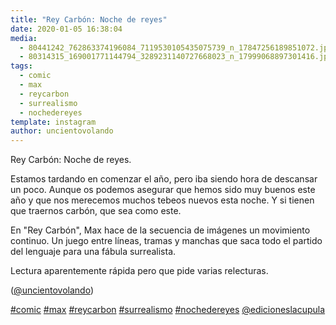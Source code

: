 ```yaml
---
title: "Rey Carbón: Noche de reyes"
date: 2020-01-05 16:38:04
media: 
  - 80441242_762863374196084_7119530105435075739_n_17847256189851072.jpg
  - 80314315_169001771144794_3289231140727668023_n_17999068897301416.jpg
tags: 
  - comic
  - max
  - reycarbon
  - surrealismo
  - nochedereyes
template: instagram
author: uncientovolando
---
```


Rey Carbón: Noche de reyes.


Estamos tardando en comenzar el año, pero iba siendo hora de descansar un poco. Aunque os podemos asegurar que hemos sido muy buenos este año y que nos merecemos muchos tebeos nuevos esta noche. Y si tienen que traernos carbón, que sea como este.


En "Rey Carbón", Max hace de la secuencia de imágenes un movimiento continuo. Un juego entre líneas, tramas y manchas que saca todo el partido del lenguaje para una fábula surrealista.


Lectura aparentemente rápida pero que pide varias relecturas.


([@uncientovolando](https://instagram.com/uncientovolando))






[#comic](/tags/comic) [#max](/tags/max) [#reycarbon](/tags/reycarbon) [#surrealismo](/tags/surrealismo) [#nochedereyes](/tags/nochedereyes) [@edicioneslacupula](https://instagram.com/edicioneslacupula)
